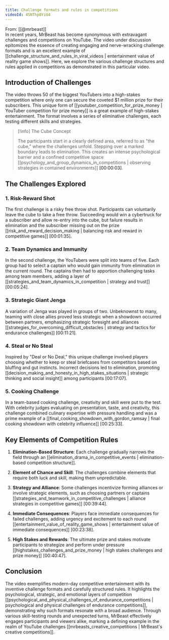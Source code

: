 ```yaml
---
title: Challenge formats and rules in competitions
videoId: 4SNThp0YiU4
---
```


From: [[@mrbeast]] <br/> 
In recent years, MrBeast has become synonymous with extravagant challenges and competitions on YouTube. The video under discussion epitomizes the essence of creating engaging and nerve-wracking challenge formats and is an excellent example of [[challenge_structure_and_rules_in_viral_videos | entertainment value of reality game shows]]. Here, we explore the various challenge structures and rules applied in competitions as demonstrated in this particular video.

## Introduction of Challenges

The video throws 50 of the biggest YouTubers into a high-stakes competition where only one can secure the coveted $1 million prize for their subscribers. This unique form of [[youtuber_competition_for_prize_money | YouTuber competition for prize money]] is a great example of high-stakes entertainment. The format involves a series of eliminative challenges, each testing different skills and strategies. 

> [!info] The Cube Concept
> 
> The participants start in a clearly defined area, referred to as "the cube," where the challenges unfold. Stepping over a marked boundary leads to elimination. This creates an intense psychological barrier and a confined competitive space [[psychology_and_group_dynamics_in_competitions | observing strategies in contained environments]] <a class="yt-timestamp" data-t="00:00:03">[00:00:03]</a>.

## The Challenges Explored

### 1. Risk-Reward Shot
The first challenge is a risky free throw shot. Participants can voluntarily leave the cube to take a free throw. Succeeding would win a cybertruck for a subscriber and allow re-entry into the cube, but failure results in elimination and the subscriber missing out on the prize [[risk_and_reward_decision_making | balancing risk and reward in competitive games]] <a class="yt-timestamp" data-t="00:01:35">[00:01:35]</a>.

### 2. Team Dynamics and Immunity
In the second challenge, the YouTubers were split into teams of five. Each group had to select a captain who would gain immunity from elimination in the current round. The captains then had to apportion challenging tasks among team members, adding a layer of [[strategies_and_team_dynamics_in_competition | strategy and trust]] <a class="yt-timestamp" data-t="00:05:24">[00:05:24]</a>.

### 3. Strategic Giant Jenga
A variation of Jenga was played in groups of two. Unbeknownst to many, teaming with close allies proved less strategic when a showdown occurred between partners, emphasizing strategic foresight and alliances [[strategies_for_overcoming_difficult_obstacles | strategy and tactics for endurance challenges]] <a class="yt-timestamp" data-t="00:11:21">[00:11:21]</a>.

### 4. Steal or No Steal
Inspired by "Deal or No Deal," this unique challenge involved players choosing whether to keep or steal briefcases from competitors based on bluffing and gut instincts. Incorrect decisions led to elimination, promoting [[decision_making_and_honesty_in_high_stakes_situations | strategic thinking and social insight]] among participants <a class="yt-timestamp" data-t="00:17:07">[00:17:07]</a>.

### 5. Cooking Challenge
In a team-based cooking challenge, creativity and skill were put to the test. With celebrity judges evaluating on presentation, taste, and creativity, this challenge combined culinary expertise with pressure handling and was a prime example of a [[final_cooking_showdown_with_gordon_ramsay | final cooking showdown with celebrity influence]] <a class="yt-timestamp" data-t="00:25:33">[00:25:33]</a>.

## Key Elements of Competition Rules

1. **Elimination-Based Structure**: Each challenge gradually narrows the field through an [[elimination_drama_in_competitive_events | elimination-based competition structure]].
   
2. **Element of Chance and Skill**: The challenges combine elements that require both luck and skill, making them unpredictable.

3. **Strategy and Alliance**: Some challenges incentivize forming alliances or involve strategic elements, such as choosing partners or captains [[strategies_and_teamwork_in_competitive_challenges | alliance strategies in competitive games]] <a class="yt-timestamp" data-t="00:39:44">[00:39:44]</a>.

4. **Immediate Consequences**: Players face immediate consequences for failed challenges, adding urgency and excitement to each round [[entertainment_value_of_reality_game_shows | entertainment value of immediate consequences]] <a class="yt-timestamp" data-t="00:23:38">[00:23:38]</a>.

5. **High Stakes and Rewards**: The ultimate prize and stakes motivate participants to strategize and perform under pressure [[highstakes_challenges_and_prize_money | high stakes challenges and prize money]] <a class="yt-timestamp" data-t="00:40:47">[00:40:47]</a>.

## Conclusion

The video exemplifies modern-day competitive entertainment with its inventive challenge formats and carefully structured rules. It highlights the psychological, strategic, and emotional layers of competition [[psychological_and_physical_challenges_of_endurance_competitions | psychological and physical challenges of endurance competitions]], demonstrating why such formats resonate with a broad audience. Through various skill-testing rounds and unexpected turns, MrBeast effectively engages participants and viewers alike, marking a defining example in the realm of YouTube challenges [[mrbeasts_creative_competitions | MrBeast's creative competitions]].
